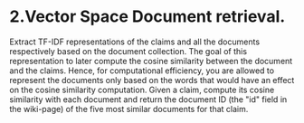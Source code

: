 # 2.Vector Space Document retrieval.

Extract TF-IDF representations of the claims and all the documents respectively based on the document collection. The goal of this representation to later compute the cosine similarity between the document and the claims. Hence, for computational efficiency, you are allowed to represent the documents only based on the words that would have an effect on the cosine similarity computation. Given a claim, compute its cosine similarity with each document and return the document ID (the "id" field in the wiki-page) of the five most similar documents for that claim.



